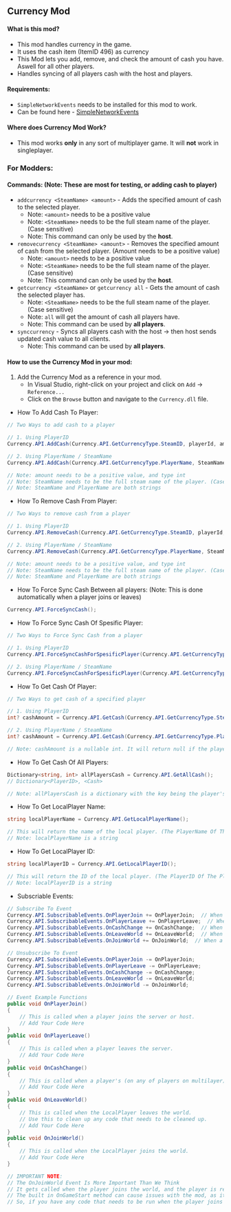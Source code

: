 ## Currency Mod
#### What is this mod?
 - This mod handles currency in the game.
 - It uses the cash item (ItemID 496) as currency
 - This Mod lets you add, remove, and check the amount of cash you have. Aswell for all other players.
 - Handles syncing of all players cash with the host and players.

#### Requirements:
- `SimpleNetworkEvents` needs to be installed for this mod to work. 
- Can be found here - [SimpleNetworkEvents](https://sotf-mods.com/mods/smokyace/simplenetworkevents)


#### Where does Currency Mod Work?
- This mod works **only** in any sort of multiplayer game. It will **not** work in singleplayer.


### For Modders:
#### Commands: (Note: These are most for testing, or adding cash to player)
- `addcurrency <SteamName> <amount>` - Adds the specified amount of cash to the selected player.
   - Note: `<amount>` needs to be a positive value
   - Note: `<SteamName>` needs to be the full steam name of the player. (Case sensitive)
   - Note: This command can only be used by the **host**.
- `removecurrency <SteamName> <amount>` - Removes the specified amount of cash from the selected player. (Amount needs to be a positive value)
   - Note: `<amount>` needs to be a positive value
   - Note: `<SteamName>` needs to be the full steam name of the player. (Case sensitive)
   - Note: This command can only be used by the **host**.
- `getcurrency <SteamName>` or `getcurrency all` - Gets the amount of cash the selected player has.
   - Note: `<SteamName>` needs to be the full steam name of the player. (Case sensitive)
   - Note: `all` will get the amount of cash all players have.
   - Note: This command can be used by **all players**.
- `synccurrency` - Syncs all players cash with the host -> then host sends updated cash value to all clients.
   - Note: This command can be used by **all players**.

#### How to use the Currency Mod in your mod:
1. Add the Currency Mod as a reference in your mod.
    - In Visual Studio, right-click on your project and click on `Add` -> `Reference...`
	- Click on the `Browse` button and navigate to the `Currency.dll` file.
- How To Add Cash To Player:
```csharp
// Two Ways to add cash to a player

// 1. Using PlayerID
Currency.API.AddCash(Currency.API.GetCurrencyType.SteamID, playerId, amount);

// 2. Using PlayerName / SteamName
Currency.API.AddCash(Currency.API.GetCurrencyType.PlayerName, SteamName, amount);

// Note: amount needs to be a positive value, and type int
// Note: SteamName needs to be the full steam name of the player. (Case sensitive)
// Note: SteamName and PlayerName are both strings
```
- How To Remove Cash From Player:
```csharp
// Two Ways to remove cash from a player

// 1. Using PlayerID
Currency.API.RemoveCash(Currency.API.GetCurrencyType.SteamID, playerId, amount);

// 2. Using PlayerName / SteamName
Currency.API.RemoveCash(Currency.API.GetCurrencyType.PlayerName, SteamName, amount);

// Note: amount needs to be a positive value, and type int
// Note: SteamName needs to be the full steam name of the player. (Case sensitive)
// Note: SteamName and PlayerName are both strings
```
- How To Force Sync Cash Between all players: (Note: This is done automatically when a player joins or leaves)
```csharp
Currency.API.ForceSyncCash();
```
- How To Force Sync Cash Of Spesific Player:
```csharp
// Two Ways to Force Sync Cash from a player

// 1. Using PlayerID
Currency.API.ForceSyncCashForSpesificPlayer(Currency.API.GetCurrencyType.SteamID, playerId);

// 2. Using PlayerName / SteamName
Currency.API.ForceSyncCashForSpesificPlayer(Currency.API.GetCurrencyType.PlayerName, SteamName);
```
- How To Get Cash Of Player:
```csharp
// Two Ways to get cash of a specified player

// 1. Using PlayerID
int? cashAmount = Currency.API.GetCash(Currency.API.GetCurrencyType.SteamID, playerId);

// 2. Using PlayerName / SteamName
int? cashAmount = Currency.API.GetCash(Currency.API.GetCurrencyType.PlayerName, SteamName);

// Note: cashAmount is a nullable int. It will return null if the player is not found/or if cashAmount is invalid.
```
- How To Get Cash Of All Players:
```csharp
Dictionary<string, int> allPlayersCash = Currency.API.GetAllCash();
// Dictionary<PlayerID>, <Cash>

// Note: allPlayersCash is a dictionary with the key being the player's id and the value being the amount of cash they have.
```
- How To Get LocalPlayer Name:
```csharp
string localPlayerName = Currency.API.GetLocalPlayerName();

// This will return the name of the local player. (The PlayerName Of The Player Thats Running This Mod)
// Note: localPlayerName is a string
```
- How To Get LocalPlayer ID:
```csharp
string localPlayerID = Currency.API.GetLocalPlayerID();

// This will return the ID of the local player. (The PlayerID Of The Player Thats Running This Mod)
// Note: localPlayerID is a string
```
- Subscriable Events:
```csharp
// Subscribe To Event
Currency.API.SubscribableEvents.OnPlayerJoin += OnPlayerJoin;  // When a player joins the game in MP
Currency.API.SubscribableEvents.OnPlayerLeave += OnPlayerLeave;  // When a player leaves the game in MP
Currency.API.SubscribableEvents.OnCashChange += OnCashChange;  // When a player's cash changes on the network
Currency.API.SubscribableEvents.OnLeaveWorld += OnLeaveWorld;  // When a THE LOCALPLAYER leaves the world
Currency.API.SubscribableEvents.OnJoinWorld += OnJoinWorld;  // When a THE LOCALPLAYER joins the world

// Unsubscribe To Event
Currency.API.SubscribableEvents.OnPlayerJoin -= OnPlayerJoin;
Currency.API.SubscribableEvents.OnPlayerLeave -= OnPlayerLeave;
Currency.API.SubscribableEvents.OnCashChange -= OnCashChange;
Currency.API.SubscribableEvents.OnLeaveWorld -= OnLeaveWorld;
Currency.API.SubscribableEvents.OnJoinWorld -= OnJoinWorld;

// Event Example Functions
public void OnPlayerJoin()
{
    // This is called when a player joins the server or host.
    // Add Your Code Here
}
public void OnPlayerLeave()
{
    // This is called when a player leaves the server.
    // Add Your Code Here
}
public void OnCashChange()
{
    // This is called when a player's (on any of players on multilayer) cash changes.
    // Add Your Code Here
}
public void OnLeaveWorld()
{
    // This is called when the LocalPlayer leaves the world.
    // Use this to clean up any code that needs to be cleaned up.
    // Add Your Code Here
}
public void OnJoinWorld()
{
    // This is called when the LocalPlayer joins the world.
    // Add Your Code Here
}

// IMPORTANT NOTE:
// The OnJoinWorld Event Is More Important Than We Think
// It gets called when the player joins the world, and the player is ready to be interacted with.
// The built in OnGameStart method can cause issues with the mod, as it gets called before the player is ready.
// So, if you have any code that needs to be run when the player joins the world, use the OnJoinWorld event.
```
